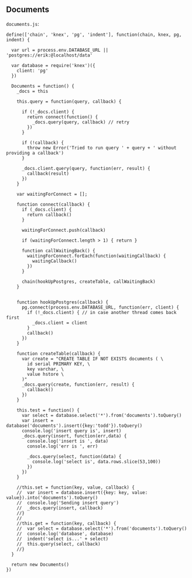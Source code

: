Documents
---------

`documents.js`:

    define(['chain', 'knex', 'pg', 'indent'], function(chain, knex, pg, indent) {

      var url = process.env.DATABASE_URL || 'postgres://erik:@localhost/data'

      var database = require('knex')({
        client: 'pg'
      })

      Documents = function() {
        _docs = this

        this.query = function(query, callback) {

          if (!_docs.client) {
            return connect(function() {
              _docs.query(query, callback) // retry
            })
          }

          if (!callback) {
            throw new Error('Tried to run query ' + query + ' without providing a callback')
          }

          _docs.client.query(query, function(err, result) {
            callback(result)
          })
        }

        var waitingForConnect = [];

        function connect(callback) {
          if (_docs.client) {
            return callback() 
          }

          waitingForConnect.push(callback)

          if (waitingForConnect.length > 1) { return }

          function callWaitingBack() {
            waitingForConnect.forEach(function(waitingCallback) { 
              waitingCallback() 
            })
          }

          chain(hookUpPostgres, createTable, callWaitingBack)
        }


        function hookUpPostgres(callback) {
          pg.connect(process.env.DATABASE_URL, function(err, client) {
            if (!_docs.client) { // in case another thread comes back first
              _docs.client = client
            }
            callback()
          })
        }

        function createTable(callback) {
          var create = "CREATE TABLE IF NOT EXISTS documents ( \
            id serial PRIMARY KEY, \
            key varchar, \
            value hstore \
          )"
          _docs.query(create, function(err, result) {
            callback()
          })
        }

        this.test = function() {
          var select = database.select('*').from('documents').toQuery()
          var insert = database('documents').insert({key:'todd'}).toQuery()
          console.log('insert query is', insert)
          _docs.query(insert, function(err,data) {
            console.log('insert is ', data)
            console.log('err is ', err)

            _docs.query(select, function(data) {
              console.log('select is', data.rows.slice(53,100))
            })
          })
        }

        //this.set = function(key, value, callback) {
        //  var insert = database.insert({key: key, value: value}).into('documents').toQuery()
        //  console.log('Sending insert query')
        //  _docs.query(insert, callback)
        //}
        //
        //this.get = function(key, callback) {
        //  var select = database.select('*').from('documents').toQuery()
        //  console.log('database', database)
        //  indent('select is...' + select)
        //  this.query(select, callback)
        //}
      }

      return new Documents()
    })

